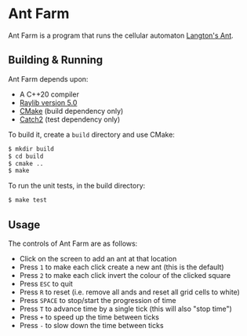 <!--
This Source Code Form is subject to the terms of the Mozilla Public
License, v. 2.0. If a copy of the MPL was not distributed with this
file, You can obtain one at http://mozilla.org/MPL/2.0/.
-->

<!--
Copyright (c) 2024 David Jackson
-->

# Ant Farm

Ant Farm is a program that runs the cellular automaton
[Langton's Ant](https://en.wikipedia.org/wiki/Langton%27s_ant).

## Building & Running

Ant Farm depends upon:

* A C++20 compiler
* [Raylib version 5.0](https://www.raylib.com/)
* [CMake](https://cmake.org/) (build dependency only)
* [Catch2](https://github.com/catchorg/Catch2) (test dependency only)

To build it, create a `build` directory and use CMake:

```sh
$ mkdir build
$ cd build
$ cmake ..
$ make
````

To run the unit tests, in the build directory:

```sh
$ make test
```

## Usage

The controls of Ant Farm are as follows:

* Click on the screen to add an ant at that location
* Press `1` to make each click create a new ant (this is the default)
* Press `2` to make each click invert the colour of the clicked square
* Press `ESC` to quit
* Press `R` to reset (i.e. remove all ands and reset all grid cells to white)
* Press `SPACE` to stop/start the progression of time
* Press `T` to advance time by a single tick (this will also "stop time")
* Press `+` to speed up the time between ticks
* Press `-` to slow down the time between ticks

